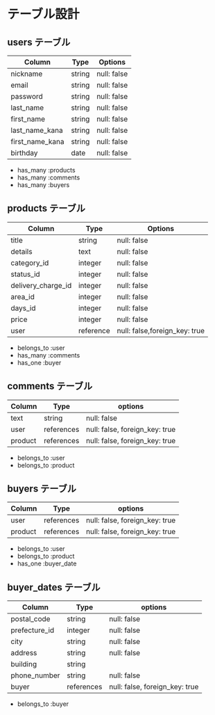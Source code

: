# テーブル設計

## users テーブル

| Column          | Type   | Options     |
| --------------- | ------ | ----------- |
| nickname        | string | null: false |
| email           | string | null: false |
| password        | string | null: false |
| last_name       | string | null: false |
| first_name      | string | null: false |
| last_name_kana  | string | null: false |
| first_name_kana | string | null: false |
| birthday        | date   | null: false |

- has_many :products
- has_many :comments
- has_many :buyers


## products テーブル

| Column             | Type      | Options                       |
| ------------------ | --------- | ----------------------------- |
| title              | string    | null: false                   |
| details            | text      | null: false                   |
| category_id        | integer   | null: false                   |
| status_id          | integer   | null: false                   |
| delivery_charge_id | integer   | null: false                   |
| area_id            | integer   | null: false                   |
| days_id            | integer   | null: false                   |
| price              | integer   | null: false                   |
| user               | reference | null: false,foreign_key: true |

- belongs_to :user
- has_many   :comments
- has_one    :buyer

## comments テーブル

| Column   | Type       | options                        |
| -------- | ---------- | ------------------------------ |
| text     | string     | null: false                    |
| user     | references | null: false, foreign_key: true |
| product  | references | null: false, foreign_key: true |

- belongs_to :user
- belongs_to :product


## buyers テーブル

| Column   | Type       | options                        |
| -------- | ---------- | ------------------------------ |
| user     | references | null: false, foreign_key: true |
| product  | references | null: false, foreign_key: true |

- belongs_to :user
- belongs_to :product
- has_one    :buyer_date

## buyer_dates テーブル

| Column        | Type       | options                        |
| ------------- | ---------- | ------------------------------ |
| postal_code   | string     | null: false                    |
| prefecture_id | integer    | null: false                    |
| city          | string     | null: false                    |
| address       | string     | null: false                    |
| building      | string     |                                |
| phone_number  | string     | null: false                    |
| buyer         | references | null: false, foreign_key: true |

- belongs_to :buyer
